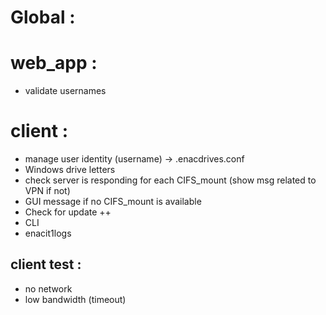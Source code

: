 
Global :
========



web_app :
=========

* validate usernames


client :
========

* manage user identity (username) -> .enacdrives.conf
* Windows drive letters
* check server is responding for each CIFS_mount (show msg related to VPN if not)
* GUI message if no CIFS_mount is available
* Check for update ++
* CLI
* enacit1logs


client test :
-------------

* no network
* low bandwidth (timeout)
